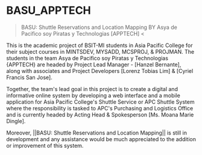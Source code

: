 # BASU_APPTECH
> BASU: Shuttle Reservations and Location Mapping BY Asya de Pacifico soy Piratas y Technologias [APPTECH] <

This is the academic project of BSIT-MI students in Asia Pacific College for their subject courses in MINTSDEV, MYSADD, MCSPROJ, & PROJMAN.
The students in the team Asya de Pacifico soy Piratas y Technologias {APPTECH} are headed by Project Lead Manager - [Hanzel Bernante], 
along with associates and Project Developers [Lorenz Tobias Lim] & [Cyriel Francis San Jose].

Together, the team's lead goal in this project is to create a digital and informative online system by developing a web interface and a 
mobile application for Asia Pacific College's Shuttle Service or APC Shuttle System where the responsibility is tasked to 
APC's Purchasing and Logistics Office and is currently headed by Acting Head & Spokesperson [Ms. Moana Marie Dingle].

Moreover, ||BASU: Shuttle Reservations and Location Mapping|| is still in development and any assistance would be much appreciated to the
addition or improvement of this system.
